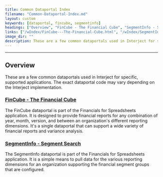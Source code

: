 ```yaml
---
title: Common Dataportal Index
filename: "Common-Dataportal-Index.md"
layout: custom
keywords: [dataportal, fincube, segmentinfo]
headings: ["Overview", "FinCube - The Financial Cube", "SegmentInfo - Segment Search"]
links: ["/wIndex/FinCube---The-Financial-Cube.html", "/wIndex/SegmentInfo---Segment-Search.html"]
image_dir: ""
description: These are a few common dataportals used in Interject for specific, supported applications. The exact dataportal code may vary depending on the Interject implementation.
---
```

* * *

##  Overview

These are a few common dataportals used in Interject for specific, supported applications. The exact dataportal code may vary depending on the Interject implementation. 

### [FinCube - The Financial Cube](/wIndex/FinCube---The-Financial-Cube.html)

The FinCube dataportal is part of the Financials for Spreadsheets application. It is designed to provide financial reports for any combination of year, month, version, and between an organization's different reporting dimensions. It's a single dataportal that can support a wide variety of financial reports and variance analysis. 

### [SegmentInfo - Segment Search](/wIndex/SegmentInfo---Segment-Search.html)

The SegmentInfo dataportal is part of the Financials for Spreadsheets application. It is a simple means to pull data for the various reporting dimensions for an organization supporting the financial segment groups that are configured. 
